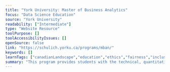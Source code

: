 ```yaml
---
title: "York University: Master of Business Analytics"
focus: "Data Science Education"
source: "York University"
readability: ["Intermediate"]
type: "Website Resource"
toolPurpose: []
toolAccessibilityIssues: []
openSource: false
link: "https://schulich.yorku.ca/programs/mban/"
keywords: []
learnTags: ["canadianLandscape","education","ethics","fairness","inclusivePractice","machineLearning"]
summary: "This program provides students with the technical, quantitative expertise and strategic mindset to support data-driven business decision-making. The capstone of the program is an Analytics Consulting Project in which students complete a hands-on, problem-driven analytics project and develop applicable business solutions. "
---
```


